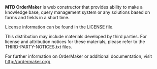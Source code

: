 <strong>MTD OrderMaker</strong>  is web constructor that provides ability to make a knowledge base, query management system or any solutions based on forms and fields in a short time.

License information can be found in the LICENSE file.

This distribution may include materials developed by third parties.
For license and attribution notices for these materials,
please refer to the THIRD-PARTY-NOTICES.txt files.

For further information  on OrderMaker or additional documentation, visit http://ordermaker.org/


